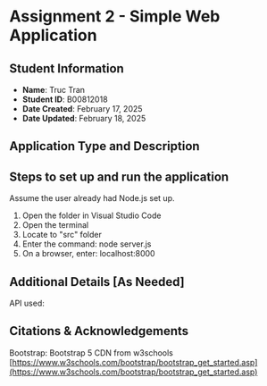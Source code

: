 # Assignment 2 - Simple Web Application

## Student Information

- **Name**: Truc Tran
- **Student ID**: B00812018
- **Date Created**: February 17, 2025
- **Date Updated**: February 18, 2025

## Application Type and Description



## Steps to set up and run the application
Assume the user already had Node.js set up.
1. Open the folder in Visual Studio Code
2. Open the terminal
3. Locate to "src" folder
4. Enter the command: node server.js
5. On a browser, enter: localhost:8000

## Additional Details [As Needed]

API used: 

## Citations & Acknowledgements
Bootstrap: Bootstrap 5 CDN from w3schools [https://www.w3schools.com/bootstrap/bootstrap_get_started.asp](https://www.w3schools.com/bootstrap/bootstrap_get_started.asp) 


